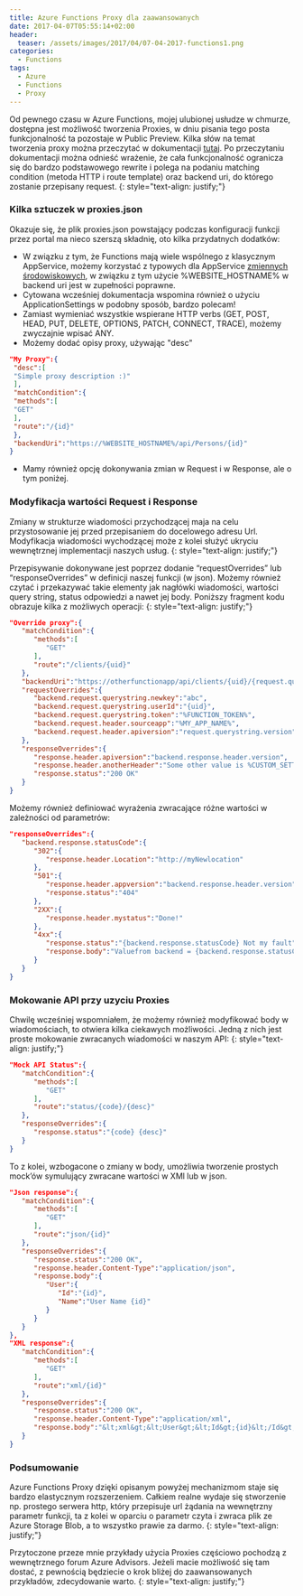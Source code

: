 ```yaml
---
title: Azure Functions Proxy dla zaawansowanych
date: 2017-04-07T05:55:14+02:00
header:
  teaser: /assets/images/2017/04/07-04-2017-functions1.png
categories:
  - Functions
tags:
  - Azure
  - Functions
  - Proxy
---
```

Od pewnego czasu w Azure Functions, mojej ulubionej usłudze w chmurze, dostępna jest możliwość tworzenia Proxies, w dniu pisania tego posta funkcjonalność ta pozostaje w Public Preview. Kilka słów na temat tworzenia proxy można przeczytać w dokumentacji <a href="https://docs.microsoft.com/en-us/azure/azure-functions/functions-proxies" target="_blank" rel="noopener noreferrer">tutaj</a>. Po przeczytaniu dokumentacji można odnieść wrażenie, że cała funkcjonalność ogranicza się do bardzo podstawowego rewrite i polega na podaniu matching condition (metoda HTTP i route template) oraz backend uri, do którego zostanie przepisany request.
{: style="text-align: justify;"}

### Kilka sztuczek w proxies.json

Okazuje się, że plik proxies.json powstający podczas konfiguracji funkcji przez portal ma nieco szerszą składnię, oto kilka przydatnych dodatków:

- W związku z tym, że Functions mają wiele wspólnego z klasycznym AppService, możemy korzystać z typowych dla AppService <a href="https://github.com/projectkudu/kudu/wiki/Azure-runtime-environment" target="_blank" rel="noopener noreferrer">zmiennych środowiskowych</a>, w związku z tym użycie %WEBSITE_HOSTNAME% w backend uri jest w zupełności poprawne.
- Cytowana wcześniej dokumentacja wspomina również o użyciu ApplicationSettings w podobny sposób, bardzo polecam!
- Zamiast wymieniać wszystkie wspierane HTTP verbs (GET, POST, HEAD, PUT, DELETE, OPTIONS, PATCH, CONNECT, TRACE), możemy zwyczajnie wpisać ANY.
- Możemy dodać opisy proxy, używając "desc"

``` json
"My Proxy":{
 "desc":[
 "Simple proxy description :)"
 ],
 "matchCondition":{
 "methods":[
 "GET"
 ],
 "route":"/{id}"
 },
 "backendUri":"https://%WEBSITE_HOSTNAME%/api/Persons/{id}"
}
```

- Mamy również opcję dokonywania zmian w Request i w Response, ale o tym poniżej.

### Modyfikacja wartości Request i Response

Zmiany w strukturze wiadomości przychodzącej maja na celu przystosowanie jej przed przepisaniem do docelowego adresu Url. Modyfikacja wiadomości wychodzącej może z kolei służyć ukryciu wewnętrznej implementacji naszych usług.
{: style="text-align: justify;"}

Przepisywanie dokonywane jest poprzez dodanie &#8220;requestOverrides&#8221; lub &#8220;responseOverrides&#8221; w definicji naszej funkcji (w json). Możemy również czytać i przekazywać takie elementy jak nagłówki wiadomości, wartości query string, status odpowiedzi a nawet jej body. Poniższy fragment kodu obrazuje kilka z możliwych operacji:
{: style="text-align: justify;"}

``` json
"Override proxy":{
   "matchCondition":{
      "methods":[
         "GET"
      ],
      "route":"/clients/{uid}"
   },
   "backendUri":"https://otherfunctionapp/api/clients/{uid}/{request.querystring.operation}",
   "requestOverrides":{
      "backend.request.querystring.newkey":"abc",
      "backend.request.querystring.userId":"{uid}",
      "backend.request.querystring.token":"%FUNCTION_TOKEN%",
      "backend.request.header.sourceapp":"%MY_APP_NAME%",
      "backend.request.header.apiversion":"request.querystring.version"
   },
   "responseOverrides":{
      "response.header.apiversion":"backend.response.header.version",
      "response.header.anotherHeader":"Some other value is %CUSTOM_SETTING%",
      "response.status":"200 OK"
   }
}
```

Możemy również definiować wyrażenia zwracające różne wartości w zależności od parametrów:

```json
"responseOverrides":{
   "backend.response.statusCode":{
      "302":{
         "response.header.Location":"http://myNewlocation"
      },
      "501":{
         "response.header.appversion":"backend.response.header.version",
         "response.status":"404"
      },
      "2XX":{
         "response.header.mystatus":"Done!"
      },
      "4xx":{
         "response.status":"{backend.response.statusCode} Not my fault",
         "response.body":"Valuefrom backend = {backend.response.statusCode}."
      }
   }
}
```

### Mokowanie API przy uzyciu Proxies

Chwilę wcześniej wspomniałem, że możemy również modyfikować body w wiadomościach, to otwiera kilka ciekawych możliwości. Jedną z nich jest proste mokowanie zwracanych wiadomości w naszym API:
{: style="text-align: justify;"}

```json
"Mock API Status":{
   "matchCondition":{
      "methods":[
         "GET"
      ],
      "route":"status/{code}/{desc}"
   },
   "responseOverrides":{
      "response.status":"{code} {desc}"
   }
}
```

To z kolei, wzbogacone o zmiany w body, umożliwia tworzenie prostych mock&#8217;ów symulujący zwracane wartości w XMl lub w json.

```json
"Json response":{
   "matchCondition":{
      "methods":[
         "GET"
      ],
      "route":"json/{id}"
   },
   "responseOverrides":{
      "response.status":"200 OK",
      "response.header.Content-Type":"application/json",
      "response.body":{
         "User":{
            "Id":"{id}",
            "Name":"User Name {id}"
         }
      }
   }
},
"XML response":{
   "matchCondition":{
      "methods":[
         "GET"
      ],
      "route":"xml/{id}"
   },
   "responseOverrides":{
      "response.status":"200 OK",
      "response.header.Content-Type":"application/xml",
      "response.body":"&lt;xml&gt;&lt;User&gt;&lt;Id&gt;{id}&lt;/Id&gt;&lt;Name&gt;User Name {id}&lt;/Name&gt;&lt;/User&gt;&lt;/xml&gt;"
   }
}
```

### Podsumowanie

Azure Functions Proxy dzięki opisanym powyżej mechanizmom staje się bardzo elastycznym rozszerzeniem. Całkiem realne wydaje się stworzenie np. prostego serwera http, który przepisuje url żądania na wewnętrzny parametr funkcji, ta z kolei w oparciu o parametr czyta i zwraca plik ze Azure Storage Blob, a to wszystko prawie za darmo.
{: style="text-align: justify;"}

Przytoczone przeze mnie przykłady użycia Proxies częściowo pochodzą z wewnętrznego forum Azure Advisors. Jeżeli macie możliwość się tam dostać, z pewnością będziecie o krok bliżej do zaawansowanych przykładów, zdecydowanie warto.
{: style="text-align: justify;"}